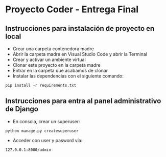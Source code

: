 # Proyecto Coder - Entrega Final

## Instrucciones para instalación de proyecto en local
+ Crear una carpeta contenedora madre
+ Abrir la carpeta madre en Visual Studio Code y abrir la Terminal
+ Crear y activar un ambiente virtual
+ Clonar este proyecto en la carpeta madre
+ Entrar en la carpeta que acabamos de clonar
+ Instalar las dependencias con el siguiente comando:

```
pip install -r requirements.txt
```

## Instrucciones para entra al panel administrativo de Django
+ En consola, crear un superuser:
```
python manage.py createsuperuser
```
+ Acceder con user y pasword vía:
```
127.0.0.1:8000/admin
```

